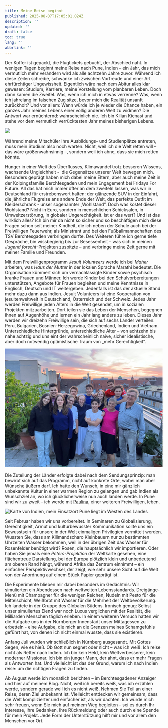```yaml
---
title: Meine Reise beginnt
published: 2025-08-07T17:05:01.024Z
description: ''
updated: ''
draft: false
toc: true
lang: ''
abbrlink: ''
---
```

Der Koffer ist gepackt, die Flugtickets gebucht, der Abschied naht. In wenigen Tagen beginnt meine Reise nach Pune, Indien – ein Jahr, das mich vermutlich mehr verändern wird als alle achtzehn Jahre zuvor. Während ich diese Zeilen schreibe, schwanke ich zwischen Vorfreude und einer Art ehrfürchtiger Ungewissheit.
Eigentlich wäre nach dem Abitur alles klar gewesen: Studium, Karriere, meine Vorstellung vom planbaren Leben. Doch dann kamen die Zweifel. Was, wenn ich mich in etwas verrenne? Was, wenn ich jahrelang im falschen Zug sitze, bevor mich die Realität unsanft zurückholt? Und vor allem: Wann würde ich je wieder die Chance haben, ein ganzes Jahr meines Lebens einer völlig anderen Welt zu widmen? Die Antwort war ernüchternd: wahrscheinlich nie.
Ich bin Kilian Kienast und stehe vor dem vermutlich verrücktesten Jahr meines bisherigen Lebens.

![](../posts/_images/aboutme.jpg)

Während meine Mitschüler ihre Ausbildungs- und Studienplätze antreten, muss mein Studium also noch warten. Nicht, weil ich die Welt retten will – das wäre größenwahnsinnig –, sondern weil ich ahne, dass sie mich retten könnte.

Hunger in einer Welt des Überflusses, Klimawandel trotz besseren Wissens, wachsende Ungleichheit -  die Gegensätze unserer Welt bewegen mich. Besonders geprägt haben mich dabei meine Eltern, aber auch meine Zeit in der Kolpingsfamilie Berchtesgaden und mein Engagement bei Fridays For Future. All das hat mich immer öfter an dem zweifeln lassen, was wir in Deutschland für erstrebenswert halten: der glänzende SUV in der Einfahrt, die jährliche Flugreise ans andere Ende der Welt, das perfekte Outfit im Kleiderschrank - unser sogenannter „Wohlstand”. Doch was kostet dieser Wohlstand? Nicht in Euro, sondern in menschlichen Schicksalen, in Umweltzerstörung, in globaler Ungerechtigkeit. Ist er das wert? Und ist das wirklich alles? Ich bin mir da nicht so sicher und so beschäftigen mich diese Fragen schon seit meiner Kindheit, die ich neben der Schule auch bei der Freiwilligen Feuerwehr, als Ministrant und bei den Fußballmannschaften des TSV Berchtesgaden verbringen durfte.
Des Weiteren führe ich gerne tiefe Gespräche, bin wissbegierig bis zur Besessenheit – was sich in meinen *Jugend forscht*-Projekten zuspitzte – und verbringe meine Zeit gerne mit meiner Familie und Freunden.

Mit dem Freiwilligenprogramm *Jesuit Volunteers* werde ich bei *Maher* arbeiten, was *Haus der Mutter* in der lokalen Sprache Marathi bedeutet. Die Organisation kümmert sich um vernachlässigte Kinder sowie psychisch kranke Frauen und Männer. Ich werde Kinder bei den Schulvorbereitungen unterstützen, Angebote für Frauen begleiten und meine Kenntnisse in Englisch, Deutsch und IT weitergeben. Jedenfalls ist das der aktuelle Stand mehr dazu dann aus Indien.
Jesuit Volunteers ist eine Kooperation von jesuitenweltweit in Deutschland, Österreich und der Schweiz. Jedes Jahr werden Freiwillige jeden Alters in die Welt gesendet, um in sozialen Projekten mitzuarbeiten. Dort teilen sie das Leben der Menschen, begegnen ihnen auf Augenhöhe und lernen ein Jahr lang anders zu leben. Dieses Jahr werden wir dreizehn Freiwillige sein, die sich auf sechs Länder verteilen: Peru, Bulgarien, Bosnien-Herzegowina, Griechenland, Indien und Vietnam. Unterschiedliche Hintergründe, unterschiedliche Alter – von achtzehn bis nahe achtzig und uns eint der wahrscheinlich naive, sicher idealistische, aber doch notwendig optimistische Traum von „mehr Gerechtigkeit”.

![Gruppenfoto der Freiwilligen](../posts/_images/jvgroup.jpg)

Die Zuteilung der Länder erfolgte dabei nach dem Sendungsprinzip: man bewirbt sich auf das Programm, nicht auf konkrete Orte, wobei man aber Wünsche äußern darf. Ich hatte den Wunsch, in eine mir gänzlich unbekannte Kultur in einer warmen Region zu gelangen und gab Indien als Wunschziel an, wo ich glücklicherweise nun auch landen werde. In Pune sind wir zu zweit – ich werde mit [Paulina](https://paulinainpune.wordpress.com/), einer weiteren Freiwilligen, leben.

![Karte von Indien, mein Einsatzort Pune liegt im Westen des Landes](../posts/_images/map.png)

Seit Februar haben wir uns vorbereitet. In Seminaren zu Globalisierung, Gerechtigkeit, Armut und kulturbewusster Kommunikation sollte uns ein Bewusstsein für unsere in der Welt einmaligen Privilegien vermittelt werden. Wussten Sie, dass am Kilimandscharo Kleinbauern nur zu bestimmten Uhrzeiten Wasser bekommen, weil in der übrigen Zeit das Wasser für Rosenfelder benötigt wird? Rosen, die hauptsächlich wir importieren. Oder haben Sie jemals eine *Peters-Projektion* der Weltkarte gesehen, eine flächentreue Darstellung, bei der Europa plötzlich klein und unbedeutend am oberen Rand hängt, während Afrika das Zentrum einnimmt – ein einfacher Perspektivwechsel, der zeigt, wie sehr unsere Sicht auf die Welt von der Anordnung auf einem Stück Papier geprägt ist.

Die Experimente blieben mir dabei besonders im Gedächtnis: Wir simulierten ein Abendessen nach weltweiten Lebensstandards. Dreigänge-Menü mit Champagner für die wenigen Reichen, Nudeln mit Pesto für die Mittelschicht, Weißbrot mit Wasser für die Mehrheit der Weltbevölkerung. Ich landete in der Gruppe des Globalen Südens. Ironisch genug: Selbst unser simuliertes Elend war noch Luxus verglichen mit der Realität, die Milliarden Menschen täglich erleben. In einem weiteren Versuch hatten wir die Aufgabe uns in der Nürnberger Innenstadt unser Mittagessen zu erbetteln - eine Aufgabe, die mich an die Grenzen meines Schamgefühls geführt hat, von denen ich nicht einmal wusste, dass sie existieren.

Anfang Juli wurden wir schließlich in Nürnberg ausgesandt. Mit Gottes Segen, wie es hieß. Ob Gott nun segnet oder nicht – was ich weiß: Ich reise nicht als Retter nach Indien. Ich bin kein Held, kein Weltverbesserer, kein moderner Missionar. Ich bin ein junger Mann, der ahnt, dass er mehr Fragen als Antworten hat. Und vielleicht ist das der Grund, warum ich nach Indien reise: um die richtigen Fragen zu finden.

Ab August werde ich monatlich berichten – im Berchtesgadener Anzeiger und hier auf meinem Blog. Nicht, weil ich bereits weiß, was ich erzählen werde, sondern gerade weil ich es nicht weiß. Nehmen Sie Teil an einer Reise, deren Ziel unbekannt ist. Vielleicht entdecken wir gemeinsam, dass die Welt komplizierter und einfacher ist, als wir dachten.
Ich würde mich sehr freuen, wenn Sie mich auf meinem Weg begleiten – sei es durch Ihr Interesse, Ihre Gedanken, Ihre Rückmeldung oder auch durch eine Spende für mein Projekt. Jede Form der Unterstützung hilft mir und vor allem den Menschen vor Ort.